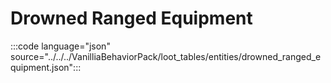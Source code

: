 # Drowned Ranged Equipment

:::code language="json" source="../../../VanilliaBehaviorPack/loot_tables/entities/drowned_ranged_equipment.json":::